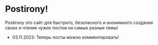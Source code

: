 # Postirony!

Postirony это сайт для быстрого, безопасного и анонимного создания своих и чтения чужих постов на самые разные темы!
- 03.11.2023: Теперь посты можно комментировать!
